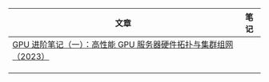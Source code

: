 | 文章                                                                                              | 笔记  |
| ----------------------------------------------------------------------------------------------- | --- |
| [GPU 进阶笔记（一）：高性能 GPU 服务器硬件拓扑与集群组网（2023）](https://arthurchiao.art/blog/gpu-advanced-notes-1-zh/) |     |
|                                                                                                 |     |
|                                                                                                 |     |
|                                                                                                 |     |
